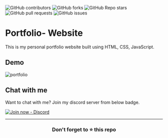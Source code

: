 ![GitHub contributors](https://img.shields.io/github/contributors/RakeshSangem/portfolio?color=%237777CC&style=for-the-badge)
![GitHub forks](https://img.shields.io/github/forks/RakeshSangem/portfolio?color=%230066CC&style=for-the-badge)
![GitHub Repo stars](https://img.shields.io/github/stars/RakeshSangem/portfolio?color=%2300CC00&style=for-the-badge)
![GitHub pull requests](https://img.shields.io/github/issues-pr-raw/RakeshSangem/portfolio?color=darkorchid&style=for-the-badge)
![GitHub issues](https://img.shields.io/github/issues-raw/RakeshSangem/portfolio?color=darkcyan&style=for-the-badge)

# Portfolio- Website
This is my personal portfolio website built using HTML, CSS, JavaScript.

## Demo
![portfolio](https://user-images.githubusercontent.com/107752425/192083103-e773c142-6ed0-4223-8fca-62525c2f908a.png)

## Chat with me

Want to chat with me? Join my discord server from below badge.

[![Join now - Discord](https://img.shields.io/badge/Join_now-Discord-2ea44f?style=for-the-badge&logo=discord&logoColor=white)](https://discord.gg/CapGk4dEaV)

------

<div align="center">
<h3>Don't forget to ⭐ this repo</h3>
</div>
